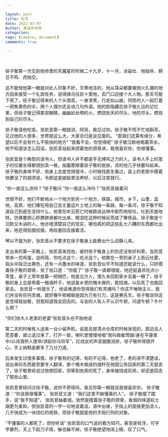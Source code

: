 ```yaml
---

layout: post
title: 乱写
date: 2022-03-07
Author: 来自中世界
categories: 
tags: [sample, document]
comments: true

--- 
```


<br/>

徐子敬第一次见到他命里的天魔星的时候二十九岁，十一月，冰益壮．地始坼．鹖旦不鸣．虎始交。

这不能怪他第一眼就对此人印象不好，天寒地冻的，他从耳朵都要被炮火扎聋的地方回来接受一个礼宾任务，说得骑马往前十里地，去门口迎接个大人物。那天可能下雨了，徐子敬记得来的人个头很高，一身漆黑，行走如山崩，同性的人一起打着一把焦黄色的伞，两个人偶尔还会讲几句外语。他的脸隐藏在徐子敬久远的记忆里，但徐子敬记得那双眼睛，幽幽如长明的火，燃烧到天的尽头，地的尽头，燃烧到自己的尽头。

徐子敬请他吃饭，张凯音第一眼就讲，阿简，我见过你。徐子敬不慌不忙地斟茶，见过他的人很多，世界就这么大，大家总归是会见面的。
“那我们还算有缘分，希望以后不会有什么不愉快的地方”
“我看不会，你觉得呢”
徐子敬沉默地喝着茶水，他不知道该怎么回话，张凯音站起来捏着他的颈骨讲，我很喜欢你，你很懂事。

张凯音是个典型的读书人，但读书人并不都是手无缚鸡之力的人，读书人手上的茧子的位置长得都很别具一格，指腹摩擦着徐子敬的皮肤，烫的他几乎快要叫起来。徐子敬的身体不好，他身上总是觉得很冷，小时候找医生看过，县上的老郎中摸着快要没了的胡须说，令郎这是娘胎里没养好，以后注意就行。

“你一直这么烫吗？”徐子敬问
“你一直这么冷吗？”张凯音接着问

世情不好，他们不断地从一个地方到另一个地方，铁路，城市，乡下，山里，盆地，高原，他们像在用自己去丈量这片土地上的每一条路，每一条河，徐子敬不知道自己到底在坚持什么，他曾在听见死亡时候跑进丛林中剧烈地呕吐，吐到天旋地转，仿佛要把心肝脾肺肾都吐出来，眼泪在这种时候反而成了奢侈品，徐子敬是个沉默又木讷的人，他亦很清楚自己的现实，哪怕真的把这些乱七八糟的东西都吐出来，他还得拾掇拾掇，再给塞回去接着活。

琴以不鼓为妙，张凯音从不要求在徐子敬身上能奏出什么动静儿来。

走出来的第一天晚上，张凯音来找他，彼时徐子敬身上的伤还没有好利索，张凯音带来一兜鸡蛋，说阿简，你吃点这个，吃点这个。他靠在一旁的桌子上吞云吐雾，指头中段泛出黄色，还有一点墨水的味道，张凯音似乎不知道还能说什么，只好摸着徐子敬的颈骨，张了张口道：“你瘦了”
徐子敬一直都很瘦，他还挺喜欢吃点小零食，桌子上常年放着一把锅巴，他是北方人，很久未回到家乡去看一眼了，徐子敬的身上总是带着一根烟杆子，他说是乡里的槐木做的，能招魂，以后死了也能回家去。
张凯音一听就乐了，他说难道你觉得我们有灵魂吗？你这不唯物主义，我们并没有任何灵魂，就好像牛顿被砸是因为万有引力，这是赛先生。徐子敬说你这是觉得我幼稚，但我知道我会回去的。与会的人有人不认识牛顿，问道牛顿？牛什么顿？

“你们徐大人老家的老婆”张凯音头也不抬地说

第二天的时候有人送来一台小留声机，说是总部清点仓库的时候发现的，那边没人愿意要，就让送过来了，打开一放，喇叭里慢慢地唱“我叫做崔莺娘/身在平康里中/以诗酒供人使命/讲起你马将军”，红线女的声音甜脆润娇，徐子敬听得很开心，手上纳鞋底都多了几分力道。

后来发生过很多事情，徐子敬有的记得，有的不记得，他老了，老的讲不清楚话，说出来的东西甚至要专人翻译，那个槐木做成的烟杆在他因公务回家的第二天就丢了，徐子敬曾经说过他想回家，但等到他真的死了，身体被烧成灰烬，却还是回去了那些山里。

张凯音曾经问过徐子敬，说你不奇怪吗，我见你第一眼就说我很喜欢你。
徐子敬道：“你说我很懂事”。
张凯音又道：“我们这里不缺懂事的人”。
徐子敬摆了摆手，说“我不知道”。
张凯音抽着烟，依然是摸着徐子敬的颈骨，香烟的味道较土烟更为柔和，但张凯音的一字一句地说着话，语中出棱，手指上的皮肤更加烫人，几乎快成为一块烧红的烙铁，而徐子敬就是他的手指行刑的对象。

“不懂事的人都死了，但你听话”
张凯音的口气说的极为轻巧，甚至是轻浮，可字字暴烈，天上下起刀子雨，躲也躲不掉，徐子敬绝望地闭上眼，叹了口气。
